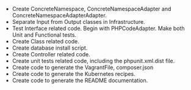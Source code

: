 * Create ConcreteNamespace, ConcreteNamespaceAdapter and ConcreteNamespaceAdapterAdapter.
* Separate Input from Output classes in Infrastructure.
* Test Interface related code.  Begin with PHPCodeAdapter.  Make both Unit and Functional tests.
* Create Class related code.
* Create database install script.
* Create Controller related code.
* Create unit tests related code, including the phpunit.xml.dist file.
* Create code to generate the VagrantFile, composer.json
* Create code to generate the Kubernetes recipes.
* Create code to generate the README documentation.
